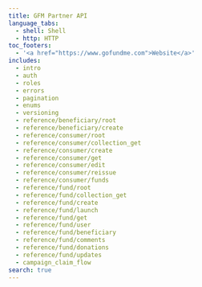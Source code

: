 ```yaml
---
title: GFM Partner API
language_tabs:
  - shell: Shell
  - http: HTTP
toc_footers:
  - '<a href="https://www.gofundme.com">Website</a>'
includes: 
  - intro
  - auth
  - roles
  - errors
  - pagination
  - enums
  - versioning
  - reference/beneficiary/root
  - reference/beneficiary/create
  - reference/consumer/root
  - reference/consumer/collection_get
  - reference/consumer/create
  - reference/consumer/get
  - reference/consumer/edit
  - reference/consumer/reissue
  - reference/consumer/funds
  - reference/fund/root
  - reference/fund/collection_get
  - reference/fund/create
  - reference/fund/launch
  - reference/fund/get
  - reference/fund/user
  - reference/fund/beneficiary
  - reference/fund/comments
  - reference/fund/donations
  - reference/fund/updates
  - campaign_claim_flow
search: true
---
```

